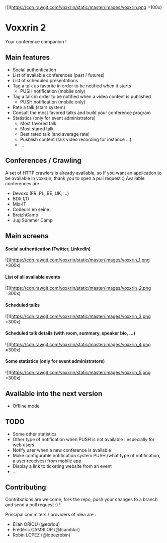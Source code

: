 ![](https://cdn.rawgit.com/voxxrin/static/master/images/voxxrin.png =100x)

# Voxxrin 2

Your conference companion !

## Main features

* Social authentication
* List of available conferences (past / futures)
* List of scheduled presentations
* Tag a talk as favorite in order to be notified when it starts
 	* PUSH notification (mobile only)
* Tag a talk in order to be notified when a video content is published
	* PUSH notification (mobile only)
* Rate a talk (stars system)
* Consult the most favored talks and build your conference program
* Statistics (only for event administrators)
	* Most favored talk
	* Most stared talk
	* Best rated talk (and average rate)
	* Pusblish content (talk video recording for instance ...)
	* ...

## Conferences / Crawling

A set of HTTP crawlers is already available, so If you want an application to be available in voxxrin, thank you to open a pull request :) Available conferences are :
* Devoxx (FR, PL, BE, UK, ...)
* BDX I/O
* Mix-IT
* Codeurs en seine
* BreizhCamp
* Jug Summer Camp


## Main screens

#### Social authentication (Twitter, LinkedIn)
![](https://cdn.rawgit.com/voxxrin/static/master/images/voxxrin_1.png =300x)

#### List of all available events
![](https://cdn.rawgit.com/voxxrin/static/master/images/voxxrin_2.png =300x)

#### Scheduled talks
![](https://cdn.rawgit.com/voxxrin/static/master/images/voxxrin_3.png =300x)

#### Scheduled talk details (with room, summary, speaker bio, ...)
![](https://cdn.rawgit.com/voxxrin/static/master/images/voxxrin_4.png =300x)

#### Some statistics (only for event administrators)
![](https://cdn.rawgit.com/voxxrin/static/master/images/voxxrin_5.png =300x)

## Available into the next version

* Offline mode

## TODO

* Some other statistics
* Other type of notification when PUSH is not available : especially for web users
* Notify user when a new conference is available
* Make configurable notification system PUSH (what type of notification, a user receives) from mobile app
* Display a link to ticketing website from an event
* ...

## Contributing 

Contributions are welcome, fork the repo, push your changes to a branch and send a pull request :) !

Principal commiters / providers of idea are : 

* Elian ORIOU (@eoriou)
* Frédéric CAMBLOR (@fcamblor)
* Robin LOPEZ (@lopezrobin)